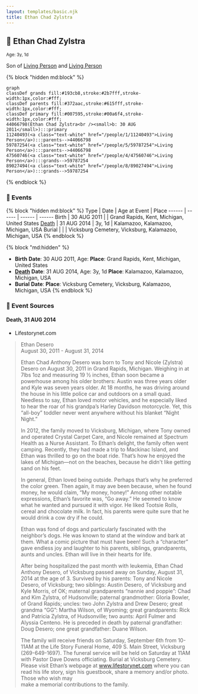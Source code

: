 ```yaml
---
layout: templates/basic.njk
title: Ethan Chad Zylstra
---
```

## 🔵 Ethan Chad Zylstra
<small>Age: 3y, 1d</small>

Son of [Living Person](/people/5/59787254) and [Living Person](/people/1/11240493)

{% block "hidden md:block" %}
```mermaid
graph
classDef grands fill:#193cb8,stroke:#2b7fff,stroke-width:1px,color:#fff;
classDef parents fill:#372aac,stroke:#615fff,stroke-width:1px,color:#fff;
classDef primary fill:#007595,stroke:#00a6f4,stroke-width:1px,color:#fff;
44066798(Ethan Chad Zylstra<br /><small>b: 30 AUG 2011</small>):::primary
11240493(<a class="text-white" href="/people/1/11240493">Living Person</a>):::parents-->44066798
59787254(<a class="text-white" href="/people/5/59787254">Living Person</a>):::parents-->44066798
47560746(<a class="text-white" href="/people/4/47560746">Living Person</a>):::grands-->59787254
89027494(<a class="text-white" href="/people/8/89027494">Living Person</a>):::grands-->59787254
```
{% endblock %}

### 📆 Events

{% block "hidden md:block" %}
Type | Date | Age at Event | Place
------ | ------ | ------ | ------
Birth | 30 AUG 2011 |  | Grand Rapids, Kent, Michigan, United States
[Death](#event-event-3) | 31 AUG 2014 | 3y, 1d | Kalamazoo, Kalamazoo, Michigan, USA
Burial |  |  | Vicksburg Cemetery, Vicksburg, Kalamazoo, Michigan, USA
{% endblock %}

{% block "md:hidden" %}
- **Birth**
**Date**: 30 AUG 2011, Age:
**Place**: Grand Rapids, Kent, Michigan, United States
- **[Death](#event-event-3)**
**Date**: 31 AUG 2014, Age: 3y, 1d
**Place**: Kalamazoo, Kalamazoo, Michigan, USA
- **Burial**
**Date**:
**Place**: Vicksburg Cemetery, Vicksburg, Kalamazoo, Michigan, USA
{% endblock %}

### 📰 Event Sources

#### <a id="event-event-3"></a> Death, 31 AUG 2014
* Lifestorynet.com
>   
  > Ethan Desero  
  > August 30, 2011 - August 31, 2014  
  >   
  > Ethan Chad Anthony Desero was born to Tony and Nicole (Zylstra) Desero on August 30, 2011 in Grand Rapids, Michigan. Weighing in at 7lbs 1oz and measuring 19 ½ inches, Ethan soon became a powerhouse among his older brothers: Austin was three years older and Kyle was seven years older. At 18 months, he was driving around the house in his little police car and outdoors on a small quad. Needless to say, Ethan loved motor vehicles, and he especially liked to hear the roar of his grandpa’s Harley Davidson motorcycle. Yet, this “all-boy” toddler never went anywhere without his blanket “Night Night.”  
  >   
  > In 2012, the family moved to Vicksburg, Michigan, where Tony owned and  operated Crystal Carpet Care, and Nicole remained at Spectrum Health as a Nurse Assistant. To Ethan’s delight, the family often went camping. Recently, they had made a trip to Mackinac Island, and Ethan was thrilled to go on the boat ride. That’s how he enjoyed the lakes of Michigan—not on the beaches, because he didn't like getting sand on his feet.  
  >   
  > In general, Ethan loved being outside. Perhaps that’s why he preferred the color green. Then again, it may ave been because, when he found money, he would claim, “My money, honey!” Among other notable expressions, Ethan’s favorite was, “Go away.” He seemed to know what he wanted and pursued it with vigor. He liked Tootsie Rolls, cereal and chocolate milk. In fact, his parents were quite sure that he would drink a cow dry if he could.   
  >   
  > Ethan was fond of dogs and particularly fascinated with the neighbor’s dogs. He was known to stand at the window and bark at them. What a comic picture that must have been! Such a “character” gave endless joy and laughter to his parents, siblings, grandparents, aunts and uncles. Ethan will live in their hearts for life.  
  >   
  > After being hospitalized the past month with leukemia, Ethan Chad Anthony Desero, of Vicksburg passed away on Sunday, August 31, 2014 at the age of 3. Survived by his parents: Tony and Nicole Desero, of Vicksburg; two siblings: Austin Desero, of Vicksburg and Kyle Morris, of OK; maternal grandparents “nannie and poppie”: Chad and Kim Zylstra, of Hudsonville; paternal grandmother: Gloria Bowler, of Grand Rapids; uncles: two John Zylstra and Drew Desero; great grandma “GG”: Martha Wilson, of Wyoming; great grandparents: Rick and Patricia Zylstra, of Hudsonville; two aunts: April Fulmer and Alyssia Centeno. He is preceded in death by paternal grandfather: Doug Desero; one great grandfather: Duane Wilson.  
  >   
  > The family will receive friends on Saturday, September 6th from 10-11AM at the Life Story Funeral Home, 409 S. Main Street, Vicksburg (269-649-1697). The funeral service will be held on Saturday at 11AM with Pastor Dave Downs officiating. Burial at Vicksburg Cemetery. Please visit Ethan’s webpage at www.lifestorynet.com where you can read his life story, sign his guestbook, share a memory and/or photo. Those who wish may  
  > make a memorial contributions to the family.
